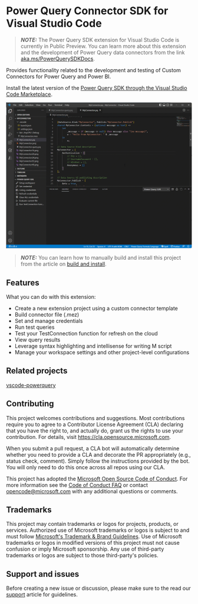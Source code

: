 # Power Query Connector SDK for Visual Studio Code

> **_NOTE:_** The Power Query SDK extension for Visual Studio Code is currently
> in Public Preview. You can learn more about this extension and the development
> of Power Query data connectors from the link
> [aka.ms/PowerQuerySDKDocs](https://aka.ms/PowerQuerySDKDocs).

Provides functionality related to the development and testing of Custom
Connectors for Power Query and Power BI.

Install the latest version of the
[Power Query SDK through the Visual Studio Code Marketplace](https://aka.ms/PowerQuerySDK).

![Animated demonstration GIF of the Power Query SDK for Visual Studio Code](media/VSCodeSDK.gif)

> **_NOTE:_** You can learn how to manually build and install this project from
> the article on [build and install](build.md).

## Features

What you can do with this extension:

-   Create a new extension project using a custom connector template
-   Build connector file (.mez)
-   Set and manage credentials
-   Run test queries
-   Test your TestConnection function for refresh on the cloud
-   View query results
-   Leverage syntax highlighting and intellisense for writing M script
-   Manage your workspace settings and other project-level configurations

## Related projects

[vscode-powerquery](https://github.com/microsoft/vscode-powerquery)

## Contributing

This project welcomes contributions and suggestions. Most contributions require
you to agree to a Contributor License Agreement (CLA) declaring that you have
the right to, and actually do, grant us the rights to use your contribution. For
details, visit <https://cla.opensource.microsoft.com>.

When you submit a pull request, a CLA bot will automatically determine whether
you need to provide a CLA and decorate the PR appropriately (e.g., status check,
comment). Simply follow the instructions provided by the bot. You will only need
to do this once across all repos using our CLA.

This project has adopted the
[Microsoft Open Source Code of Conduct](https://opensource.microsoft.com/codeofconduct/).
For more information see the
[Code of Conduct FAQ](https://opensource.microsoft.com/codeofconduct/faq/) or
contact [opencode@microsoft.com](mailto:opencode@microsoft.com) with any
additional questions or comments.

## Trademarks

This project may contain trademarks or logos for projects, products, or
services. Authorized use of Microsoft trademarks or logos is subject to and must
follow
[Microsoft's Trademark & Brand Guidelines](https://www.microsoft.com/en-us/legal/intellectualproperty/trademarks/usage/general).
Use of Microsoft trademarks or logos in modified versions of this project must
not cause confusion or imply Microsoft sponsorship. Any use of third-party
trademarks or logos are subject to those third-party's policies.

## Support and issues

Before creating a new issue or discussion, please make sure to the read our
[support](SUPPORT.md) article for guidelines.
